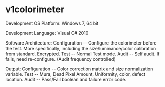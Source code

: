 # v1colorimeter

Development OS Platform:
Windows 7, 64 bit

Development Language:
    Visual C# 2010

Software Architecture:
    Configuration -- Configure the colorimeter before the test. More specifically, including the size/luminance/color calibration from standard. Encrypted. 
    Test          -- Normal Test mode. 
    Audit         -- Self audit. If fails, need re-configure. (Audit frequency controlled)
    
Output:
    Configuration -- Color correction matrix and size normalization variable. 
    Test          -- Mura, Dead Pixel Amount, Uniformity, color, defect location.
    Audit         -- Pass/Fail boolean and failure error code.
    